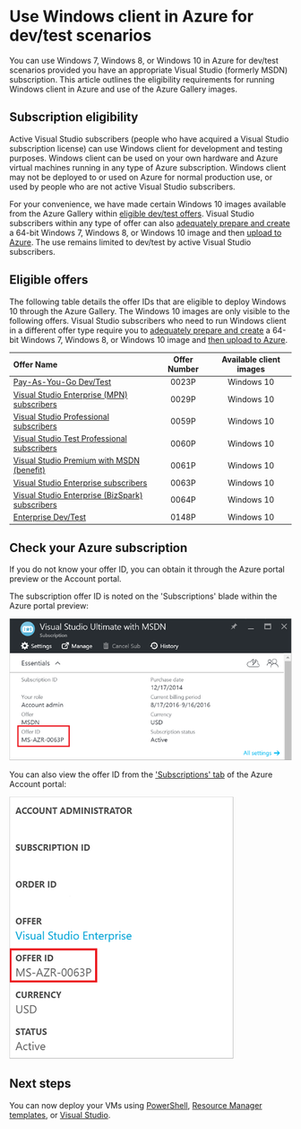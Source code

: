 <!-- not suitable for Mooncake -->

<properties
    pageTitle="Use Windows client images in Azure | Azure"
    description="How to use Visual Studio subscription benefits to deploy Windows 7, Windows 8, or Windows 10 in Azure for dev/test scenarios"
    services="virtual-machines-windows"
    documentationcenter=""
    author="iainfoulds"
    manager="timlt"
    editor="" />
<tags
    ms.assetid="91c3880a-cede-44f1-ae25-f8f9f5b6eaa4"
    ms.service="virtual-machines-windows"
    ms.devlang="na"
    ms.topic="article"
    ms.tgt_pltfrm="vm-windows"
    ms.workload="infrastructure-services"
    ms.date="03/14/2017"
    wacn.date=""
    ms.author="iainfou" />

# Use Windows client in Azure for dev/test scenarios
You can use Windows 7, Windows 8, or Windows 10 in Azure for dev/test scenarios provided you have an appropriate Visual Studio (formerly MSDN) subscription. This article outlines the eligibility requirements for running Windows client in Azure and use of the Azure Gallery images.

## Subscription eligibility
Active Visual Studio subscribers (people who have acquired a Visual Studio subscription license) can use Windows client for development and testing purposes. Windows client can be used on your own hardware and Azure virtual machines running in any type of Azure subscription. Windows client may not be deployed to or used on Azure for normal production use, or used by people who are not active Visual Studio subscribers.

For your convenience, we have made certain Windows 10 images available from the Azure Gallery within [eligible dev/test offers](#eligible-offers). Visual Studio subscribers within any type of offer can also [adequately prepare and create](/documentation/articles/virtual-machines-windows-prepare-for-upload-vhd-image/) a 64-bit Windows 7, Windows 8, or Windows 10 image and then [upload to Azure](/documentation/articles/virtual-machines-windows-upload-image/). The use remains limited to dev/test by active Visual Studio subscribers.

## Eligible offers
The following table details the offer IDs that are eligible to deploy Windows 10 through the Azure Gallery. The Windows 10 images are only visible to the following offers. Visual Studio subscribers who need to run Windows client in a different offer type require you to [adequately prepare and create](/documentation/articles/virtual-machines-windows-prepare-for-upload-vhd-image/) a 64-bit Windows 7, Windows 8, or Windows 10 image and [then upload to Azure](/documentation/articles/virtual-machines-windows-upload-image/).

| Offer Name | Offer Number | Available client images |
|:--- |:---:|:---:|
| [Pay-As-You-Go Dev/Test](https://azure.microsoft.com/offers/ms-azr-0023p/) |0023P |Windows 10 |
| [Visual Studio Enterprise (MPN) subscribers](https://azure.microsoft.com/offers/ms-azr-0029p/) |0029P |Windows 10 |
| [Visual Studio Professional subscribers](https://azure.microsoft.com/offers/ms-azr-0059p/) |0059P |Windows 10 |
| [Visual Studio Test Professional subscribers](https://azure.microsoft.com/offers/ms-azr-0060p/) |0060P |Windows 10 |
| [Visual Studio Premium with MSDN (benefit)](https://azure.microsoft.com/offers/ms-azr-0061p/) |0061P |Windows 10 |
| [Visual Studio Enterprise subscribers](https://azure.microsoft.com/offers/ms-azr-0063p/) |0063P |Windows 10 |
| [Visual Studio Enterprise (BizSpark) subscribers](https://azure.microsoft.com/offers/ms-azr-0064p/) |0064P |Windows 10 |
| [Enterprise Dev/Test](https://azure.microsoft.com/ofers/ms-azr-0148p/) |0148P |Windows 10 |

## Check your Azure subscription
If you do not know your offer ID, you can obtain it through the Azure portal preview or the Account portal.

The subscription offer ID is noted on the 'Subscriptions' blade within the Azure portal preview:

![Offer ID details from the Azure portal preview](./media/virtual-machines-windows-client-images/offer_id_azure_portal.png) 

You can also view the offer ID from the ['Subscriptions' tab](http://account.windowsazure.cn/Subscriptions) of the Azure Account portal:

![Offer ID details from the Azure Account portal](./media/virtual-machines-windows-client-images/offer_id_azure_account_portal.png) 

## Next steps
You can now deploy your VMs using [PowerShell](/documentation/articles/virtual-machines-windows-ps-create/), [Resource Manager templates](/documentation/articles/virtual-machines-windows-ps-template/), or [Visual Studio](/documentation/articles/vs-azure-tools-resource-groups-deployment-projects-create-deploy/).